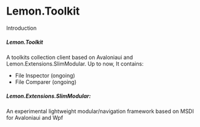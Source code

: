 # Lemon.Toolkit

Introduction
##### Lemon.Toolkit
A toolkits collection client based on Avaloniaui and Lemon.Extensions.SlimModular.
Up to now, It contains:
- File Inspector (ongoing)
- File Comparer (ongoing)
##### Lemon.Extensions.SlimModular:
An experimental lightweight modular/navigation framework based on MSDI for Avaloniaui and Wpf
